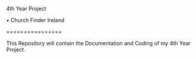 4th Year Project

• Church Finder Ireland

================

This Repository will contain the Documentation and Coding of my 4th Year Project.
